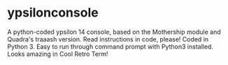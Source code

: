 # ypsilonconsole
A python-coded ypsilon 14 console, based on the Mothership module and Quadra's traaash version.
Read instructions in code, please!
Coded in Python 3.  Easy to run through command prompt with Python3 installed.  Looks amazing in Cool Retro Term!
